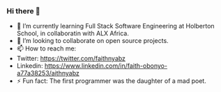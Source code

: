### Hi there 👋

- 🌱 I’m currently learning Full Stack Software Engineering at Holberton School, in collaboratin with ALX Africa.
- 👯 I’m looking to collaborate on open source projects. 
- 📫 How to reach me: 
- Twitter: https://twitter.com/faithnyabz
- Linkedin: https://www.linkedin.com/in/faith-obonyo-a77a38253/aithnyabz
- ⚡ Fun fact: The first programmer was the daughter of a mad poet.
